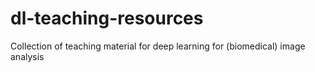# dl-teaching-resources
Collection of teaching material for deep learning for (biomedical) image analysis
